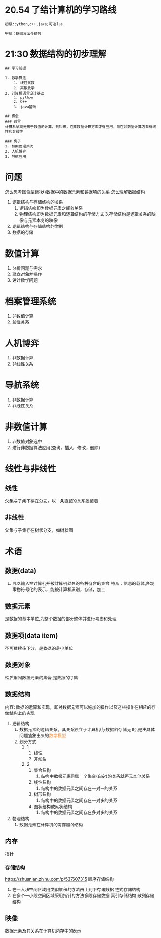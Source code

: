 # 20.54 了结计算机的学习路线
```col
初级:python,c++,java;可选lua

中级：数据算法与结构
```



# 21:30 数据结构的初步理解
```col
## 学习前提

1. 数学算法
	1. 线性代数
	2. 离散数学
2. 计算机语言设计基础
	1. python
	2. C++
	3. java基础

## 概念
### 前言
计算机早期是用于数值的计算，到后来，在非数据计算方面才有应用，而在非数据计算方面有线性和非线性

### 例子
1. 档案管理系统
2. 人机博弈
3. 导航应用
```

# 问题
怎么思考图像型(网状)数据中的数据元素和数据项的关系
怎么理解数据结构
1. 逻辑结构与存储结构的关系
	1. 逻辑结构即为数据元素之间的关系
	2. 物理结构即为数据元素和逻辑结构的存储方式
	3.存储结构是逻辑关系的映像与元素本身的映像
2. 逻辑结构与存储结构的举例
3. 数据的存储

# 数值计算
1. 分析问题与需求
2. 建立对象并操作
3. 设计数学问题
# 档案管理系统
1. 非数值计算
2. 线性关系
# 人机博弈
1. 非数据计算
2. 非线性关系
# 导航系统
1. 非数据计算
2. 非线性关系
# 非数值计算
1. 非数值对象选中
2. 进行非数据算法应用(查询，插入，修改，删除)

# 线性与非线性
## 线性
父集与子集不存在分支，以一条直接的关系连接着

## 非线性
父集与子集存在树状分支，如树状图

# 术语
## 数据(data)
1. 可以输入至计算机并被计算机处理的各种符合的集合
特点：信息的载体,客观事物符号化的表示，能被计算机识别，存储，加工
## 数据元素
是数据的基本单位,为整个数据的部分整体并进行考虑和处理
## 数据项(data item)
不可继续往下分，是数据的最小单位
## 数据对象
性质相同数据元素的集合,是数据的子集

## 数据结构
内容: 数据的运算和实现，即对数据元素可以施加的操作以及这些操作在相应的存储结构上的实现
1. 逻辑结构
	1. 数据元素的逻辑关系，其关系独立于计算机(与数据的存储无关),是由具体问题抽象出来的<font color="#f79646">数学模型</font>
	2. 划分方式
		1. 1
			1. 线性
			2. 非线性
		2. 2
			1. 集合结构
				1. 结构中数据元素同属一个集合(自定)的关系就再无其他关系
			2. 线性结构
				1. 结构中的数据元素之间存在一对一的关系
			3. 树形结构
				1. 结构中的数据元素之间存在一对多的关系
			4. 图状结构或网状结构
				1. 结构中的数据元素之间存在多对多的关系
2. 物理结构
	1. 数据元素在计算机的寄存器的结构
## 内存
指针
### 存储结构
https://zhuanlan.zhihu.com/p/537607315
顺序存储结构
1. 在一大块空间区域用类似堆积的方法由上到下存储数据
链式存储结构
1. 在多个一小段空间区域采用指针的方法多段存储数据
索引存储结构
散列存储结构

## 映像
数据元素及其关系在计算机内存中的表示